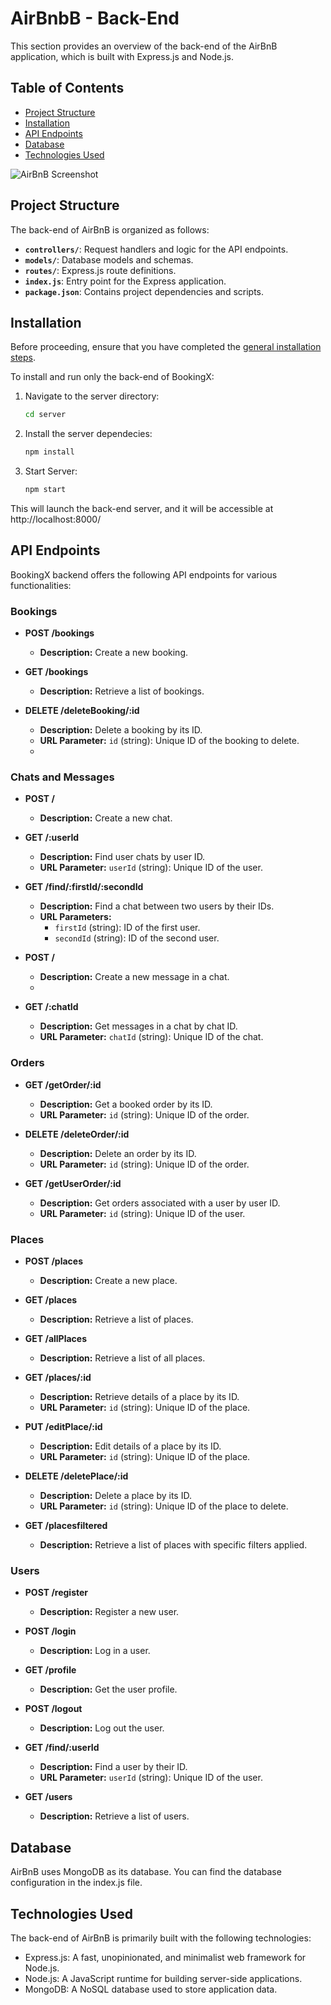 # AirBnbB - Back-End

This section provides an overview of the back-end of the AirBnB application, which is built with Express.js and Node.js.

## Table of Contents

- [Project Structure](#project-structure)
- [Installation](#installation)
- [API Endpoints](#api-endpoints)
- [Database](#database)
- [Technologies Used](#technologies-used)

![AirBnB Screenshot](https://res.cloudinary.com/dljgkzwfz/image/upload/v1694427320/Github%20ReadMe%20Screenshots/Screenshot_73_hdcphh.png)


## Project Structure

The back-end of AirBnB is organized as follows:

  - **`controllers/`**: Request handlers and logic for the API endpoints.
  - **`models/`**: Database models and schemas.
  - **`routes/`**: Express.js route definitions.
  - **`index.js`**: Entry point for the Express application.
- **`package.json`**: Contains project dependencies and scripts.

## Installation

Before proceeding, ensure that you have completed the [general installation steps](../README.md#installation).

To install and run only the back-end of BookingX:

1. Navigate to the server directory:

   ```bash
   cd server
2. Install the server dependecies:
   ```bash
   npm install
3. Start Server:
   ```bash
   npm start

This will launch the back-end server, and it will be accessible at http://localhost:8000/

## API Endpoints

BookingX backend offers the following API endpoints for various functionalities:

### Bookings

- **POST /bookings**

  - **Description:** Create a new booking.

- **GET /bookings**

  - **Description:** Retrieve a list of bookings.

- **DELETE /deleteBooking/:id**

  - **Description:** Delete a booking by its ID.
  - **URL Parameter:** `id` (string): Unique ID of the booking to delete.
  - 
### Chats and Messages

- **POST /**

  - **Description:** Create a new chat.

- **GET /:userId**

  - **Description:** Find user chats by user ID.
  - **URL Parameter:** `userId` (string): Unique ID of the user.
  
- **GET /find/:firstId/:secondId**

  - **Description:** Find a chat between two users by their IDs.
  - **URL Parameters:**
    - `firstId` (string): ID of the first user.
    - `secondId` (string): ID of the second user.
 
- **POST /**

  - **Description:** Create a new message in a chat.
  - 
- **GET /:chatId**

  - **Description:** Get messages in a chat by chat ID.
  - **URL Parameter:** `chatId` (string): Unique ID of the chat.
 
### Orders

- **GET /getOrder/:id**

  - **Description:** Get a booked order by its ID.
  - **URL Parameter:** `id` (string): Unique ID of the order.

- **DELETE /deleteOrder/:id**

  - **Description:** Delete an order by its ID.
  - **URL Parameter:** `id` (string): Unique ID of the order.

- **GET /getUserOrder/:id**

  - **Description:** Get orders associated with a user by user ID.
  - **URL Parameter:** `id` (string): Unique ID of the user.
 
### Places

- **POST /places**

  - **Description:** Create a new place.

- **GET /places**

  - **Description:** Retrieve a list of places.

- **GET /allPlaces**

  - **Description:** Retrieve a list of all places.

- **GET /places/:id**

  - **Description:** Retrieve details of a place by its ID.
  - **URL Parameter:** `id` (string): Unique ID of the place.

- **PUT /editPlace/:id**

  - **Description:** Edit details of a place by its ID.
  - **URL Parameter:** `id` (string): Unique ID of the place.

- **DELETE /deletePlace/:id**

  - **Description:** Delete a place by its ID.
  - **URL Parameter:** `id` (string): Unique ID of the place to delete.

- **GET /placesfiltered**

  - **Description:** Retrieve a list of places with specific filters applied.
 
### Users

- **POST /register**

  - **Description:** Register a new user.
  
- **POST /login**

  - **Description:** Log in a user.

- **GET /profile**

  - **Description:** Get the user profile.

- **POST /logout**

  - **Description:** Log out the user.

- **GET /find/:userId**

  - **Description:** Find a user by their ID.
  - **URL Parameter:** `userId` (string): Unique ID of the user.

- **GET /users**

  - **Description:** Retrieve a list of users.

## Database
AirBnB uses MongoDB as its database. You can find the database configuration in the index.js file.

## Technologies Used
The back-end of AirBnB is primarily built with the following technologies:

- Express.js: A fast, unopinionated, and minimalist web framework for Node.js.
- Node.js: A JavaScript runtime for building server-side applications.
- MongoDB: A NoSQL database used to store application data.


